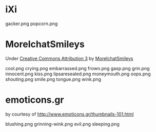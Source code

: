 # iXi #

gacker.png
popcorn.png

# MoreIchatSmileys #

Under [Creative Commons Attribution 3](http://creativecommons.org/licenses/by/3.0/) by [MoreIchatSmileys](http://ismileys.free.fr/)

cool.png
crying.png
embarrassed.png
frown.png
gasp.png
grin.png
innocent.png
kiss.png
lipsaresealed.png
moneymouth.png
oops.png
shouting.png
smile.png
tongue.png
wink.png

# emoticons.gr #

by courtesy of <http://www.emoticons.gr/thumbnails-101.html>

blushing.png
grinning-wink.png
evil.png
sleeping.png
